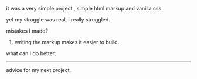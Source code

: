 

it was a very simple project , simple html markup and vanilla css.

yet  my struggle was real, i really struggled.


mistakes I made?

1. writing the markup makes it easier to build.


what can I do better:


-----
advice for my next project. 